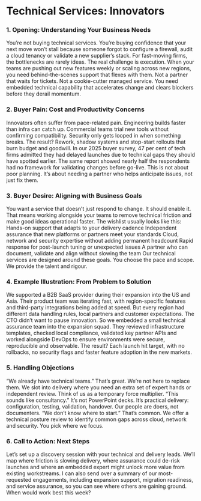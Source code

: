 # Technical Services: Innovators
### 1. Opening: Understanding Your Business Needs
You’re not buying technical services. You’re buying confidence that your next move won’t stall because someone forgot to configure a firewall, audit a cloud tenancy or validate a new supplier’s stack. For fast-moving firms, the bottlenecks are rarely ideas. The real challenge is execution.
When your teams are pushing out new features weekly or scaling across new regions, you need behind-the-scenes support that flexes with them. Not a partner that waits for tickets. Not a cookie-cutter managed service. You need embedded technical capability that accelerates change and clears blockers before they derail momentum.
### 2. Buyer Pain: Cost and Productivity Concerns
Innovators often suffer from pace-related pain. Engineering builds faster than infra can catch up. Commercial teams trial new tools without confirming compatibility. Security only gets looped in when something breaks.
The result? Rework, shadow systems and stop-start rollouts that burn budget and goodwill. In our 2025 buyer survey, 47 per cent of tech firms admitted they had delayed launches due to technical gaps they should have spotted earlier. The same report showed nearly half the respondents had no framework for validating changes before go-live.
This is not about poor planning. It’s about needing a partner who helps anticipate issues, not just fix them.
### 3. Buyer Desire: Aligning with Business Goals
You want a service that doesn’t just respond to change. It should enable it. That means working alongside your teams to remove technical friction and make good ideas operational faster.
The wishlist usually looks like this:
Hands-on support that adapts to your delivery cadence
Independent assurance that new platforms or partners meet your standards
Cloud, network and security expertise without adding permanent headcount
Rapid response for post-launch tuning or unexpected issues
A partner who can document, validate and align without slowing the team
Our technical services are designed around these goals. You choose the pace and scope. We provide the talent and rigour.
### 4. Example Illustration: From Problem to Solution
We supported a B2B SaaS provider during their expansion into the US and Asia. Their product team was iterating fast, with region-specific features and third-party integrations being added at speed. But every region had different data handling rules, local partners and customer expectations.
The CTO didn’t want to pause innovation. So we embedded a small technical assurance team into the expansion squad. They reviewed infrastructure templates, checked local compliance, validated key partner APIs and worked alongside DevOps to ensure environments were secure, reproducible and observable.
The result? Each launch hit target, with no rollbacks, no security flags and faster feature adoption in the new markets.
### 5. Handling Objections
“We already have technical teams.”
That’s great. We’re not here to replace them. We slot into delivery where you need an extra set of expert hands or independent review. Think of us as a temporary force multiplier.
“This sounds like consultancy.”
It’s not PowerPoint decks. It’s practical delivery: configuration, testing, validation, handover. Our people are doers, not documenters.
“We don’t know where to start.”
That’s common. We offer a technical posture review to identify common gaps across cloud, network and security. You pick where we focus.
### 6. Call to Action: Next Steps
Let’s set up a discovery session with your technical and delivery leads. We’ll map where friction is slowing delivery, where assurance could de-risk launches and where an embedded expert might unlock more value from existing workstreams.
I can also send over a summary of our most-requested engagements, including expansion support, migration readiness, and service assurance, so you can see where others are gaining ground. When would work best this week?
